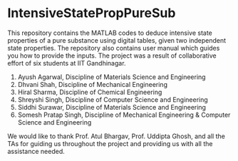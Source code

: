 # IntensiveStatePropPureSub
This repository contains the MATLAB codes to deduce intensive state properties of a pure substance using digital tables, given two independent state properties. The repository also contains user manual which guides you how to provide the inputs. 
The project was a result of collaborative effort of six students at IIT Gandhinagar.
1. Ayush Agarwal, Discipline of Materials Science and Engineering
2. Dhvani Shah, Discipline of Mechanical Engineering
3. Hiral Sharma, Discipline of Chemical Engineering
4. Shreyshi Singh, Discipline of Computer Science and Engineering
5. Siddhi Surawar, Discipline of Materials Science and Engineering
6. Somesh Pratap Singh, Discipline of Mechanical Engineering & Computer Science and Engineering

We would like to thank Prof. Atul Bhargav, Prof. Uddipta Ghosh, and all the TAs for guiding us throughout the project and providing us with all the assistance needed.
